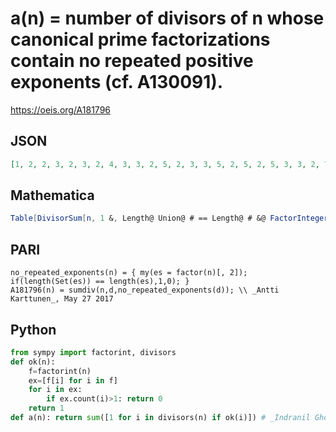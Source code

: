 # a\(n\) \= number of divisors of n whose canonical prime factorizations contain no repeated positive exponents \(cf\. A130091\)\.
https://oeis.org/A181796
## JSON
```JSON
[1, 2, 2, 3, 2, 3, 2, 4, 3, 3, 2, 5, 2, 3, 3, 5, 2, 5, 2, 5, 3, 3, 2, 7, 3, 3, 4, 5, 2, 4, 2, 6, 3, 3, 3, 7, 2, 3, 3, 7, 2, 4, 2, 5, 5, 3, 2, 9, 3, 5, 3, 5, 2, 7, 3, 7, 3, 3, 2, 7, 2, 3, 5, 7, 3, 4, 2, 5, 3, 4, 2, 10, 2, 3, 5, 5, 3, 4, 2, 9, 5, 3, 2, 7, 3, 3, 3, 7, 2, 7, 3, 5, 3, 3, 3, 11, 2, 5, 5, 7, 2, 4, 2, 7, 4]
```
## Mathematica
```Mathematica
Table[DivisorSum[n, 1 &, Length@ Union@ # == Length@ # &@ FactorInteger[#][[All, -1]] &], {n, 105}] (* _Michael De Vlieger_, May 28 2017 *)
```
## PARI
```PARI
no_repeated_exponents(n) = { my(es = factor(n)[, 2]); if(length(Set(es)) == length(es),1,0); }
A181796(n) = sumdiv(n,d,no_repeated_exponents(d)); \\ _Antti Karttunen_, May 27 2017
```
## Python
```Python
from sympy import factorint, divisors
def ok(n):
    f=factorint(n)
    ex=[f[i] for i in f]
    for i in ex:
        if ex.count(i)>1: return 0
    return 1
def a(n): return sum([1 for i in divisors(n) if ok(i)]) # _Indranil Ghosh_, May 27 2017
```
